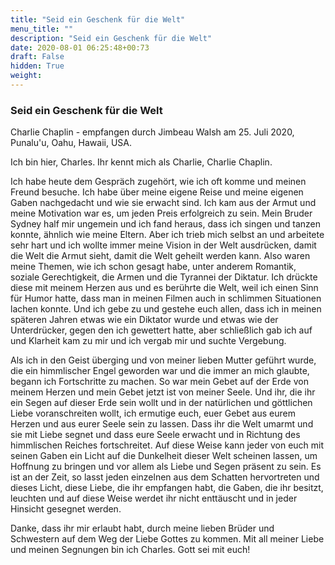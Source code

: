 ```yaml
---
title: "Seid ein Geschenk für die Welt"
menu_title: ""
description: "Seid ein Geschenk für die Welt"
date: 2020-08-01 06:25:48+00:73
draft: False
hidden: True
weight:
---
```

### Seid ein Geschenk für die Welt

Charlie Chaplin - empfangen durch Jimbeau Walsh am 25. Juli 2020, Punalu'u, Oahu, Hawaii, USA.

Ich bin hier, Charles. Ihr kennt mich als Charlie, Charlie Chaplin.

Ich habe heute dem Gespräch zugehört, wie ich oft komme und meinen Freund besuche. Ich habe über meine eigene Reise und meine eigenen Gaben nachgedacht und wie sie erwacht sind. Ich kam aus der Armut und meine Motivation war es, um jeden Preis erfolgreich zu sein. Mein Bruder Sydney half mir ungemein und ich fand heraus, dass ich singen und tanzen konnte, ähnlich wie meine Eltern. Aber ich trieb mich selbst an und arbeitete sehr hart und ich wollte immer meine Vision in der Welt ausdrücken, damit die Welt die Armut sieht, damit die Welt geheilt werden kann. Also waren meine Themen, wie ich schon gesagt habe, unter anderem Romantik, soziale Gerechtigkeit, die Armen und die Tyrannei der Diktatur. Ich drückte diese mit meinem Herzen aus und es berührte die Welt, weil ich einen Sinn für Humor hatte, dass man in meinen Filmen auch in schlimmen Situationen lachen konnte. Und ich gebe zu und gestehe euch allen, dass ich in meinen späteren Jahren etwas wie ein Diktator wurde und etwas wie der Unterdrücker, gegen den ich gewettert hatte, aber schließlich gab ich auf und Klarheit kam zu mir und ich vergab mir und suchte Vergebung.

Als ich in den Geist überging und von meiner lieben Mutter geführt wurde, die ein himmlischer Engel geworden war und die immer an mich glaubte, begann ich Fortschritte zu machen. So war mein Gebet auf der Erde von meinem Herzen und mein Gebet jetzt ist von meiner Seele. Und ihr, die ihr ein Segen auf dieser Erde sein wollt und in der natürlichen und göttlichen Liebe voranschreiten wollt, ich ermutige euch, euer Gebet aus eurem Herzen und aus eurer Seele sein zu lassen. Dass ihr die Welt umarmt und sie mit Liebe segnet und dass eure Seele erwacht und in Richtung des himmlischen Reiches fortschreitet. Auf diese Weise kann jeder von euch mit seinen Gaben ein Licht auf die Dunkelheit dieser Welt scheinen lassen, um Hoffnung zu bringen und vor allem als Liebe und Segen präsent zu sein. Es ist an der Zeit, so lasst jeden einzelnen aus dem Schatten hervortreten und dieses Licht, diese Liebe, die ihr empfangen habt, die Gaben, die ihr besitzt, leuchten und auf diese Weise werdet ihr nicht enttäuscht und in jeder Hinsicht gesegnet werden.

Danke, dass ihr mir erlaubt habt, durch meine lieben Brüder und Schwestern auf dem Weg der Liebe Gottes zu kommen. Mit all meiner Liebe und meinen Segnungen bin ich Charles. Gott sei mit euch!
